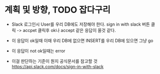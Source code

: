 # 계획 및 방향, TODO 잡다구리
- Slack 로그인시 User를 우리 DB에도 저장해야 한다. sign in with slack 버튼 클릭 -> accpet 클릭후 ok나 accept 같은 응답이 올것 같다.  

- 이 응답이 ok일때 이때 우리 DB에 없으면 INSERT를 우리 DB에 있으면 그냥 go
- 이 응답이 not ok일때는 error 
- 이걸 판단하는 기준이 뭔지 공식문서를 참고할 것  
https://api.slack.com/docs/sign-in-with-slack  
  

